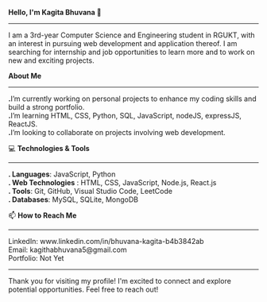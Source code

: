 <b>Hello, I'm Kagita Bhuvana 👋</b>
<hr>
I am a 3rd-year Computer Science and Engineering student in RGUKT, with an interest in pursuing web development and application thereof. I am searching for internship and job opportunities to learn more and to work on new and exciting projects.

<b>About Me</b>
<hr>
<b>.</b>I’m currently working on personal projects to enhance my coding skills and build a strong portfolio.<br>
<b>.</b>I’m learning HTML, CSS, Python, SQL, JavaScript, nodeJS, expressJS, ReactJS.<br>
<b>.</b>I’m looking to collaborate on projects involving web development.

💻 <b>Technologies & Tools</b>
<hr>
<b>. Languages</b>: JavaScript, Python<br>
<b>. Web Technologies</b> : HTML, CSS, JavaScript, Node.js, React.js<br>
<b>. Tools</b>: Git, GitHub, Visual Studio Code, LeetCode<br>
<b>. Databases</b>: MySQL, SQLite, MongoDB

📫 <b>How to Reach Me</b>
<hr>
LinkedIn: www.linkedin.com/in/bhuvana-kagita-b4b3842ab<br>
Email: kagithabhuvana5@gmail.com<br>
Portfolio: Not Yet
<hr>
Thank you for visiting my profile! I'm excited to connect and explore potential opportunities. Feel free to reach out!
<!---
KagithaBhuvana/KagithaBhuvana is a ✨ special ✨ repository because its `README.md` (this file) appears on your GitHub profile.
You can click the Preview link to take a look at your changes.
--->
